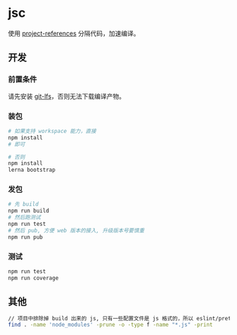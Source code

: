 # jsc

使用 [project-references][project-references] 分隔代码，加速编译。

## 开发

### 前置条件

请先安装 [git-lfs](https://git-lfs.com/)，否则无法下载编译产物。

### 装包

```bash
# 如果支持 workspace 能力，直接
npm install
# 即可

# 否则
npm install
lerna bootstrap
```

### 发包

```bash
# 先 build
npm run build
# 然后跑测试
npm run test
# 然后 pub, 方便 web 版本的接入, 升级版本号要慎重
npm run pub
```

### 测试

```bash
npm run test
npm run coverage
```

## 其他

```bash
// 项目中排除掉 build 出来的 js, 只有一些配置文件是 js 格式的，所以 eslint/prettier 只针对非 js
find . -name 'node_modules' -prune -o -type f -name "*.js" -print
```

<!-- references -->
[project-references]: https://www.typescriptlang.org/docs/handbook/project-references.html
